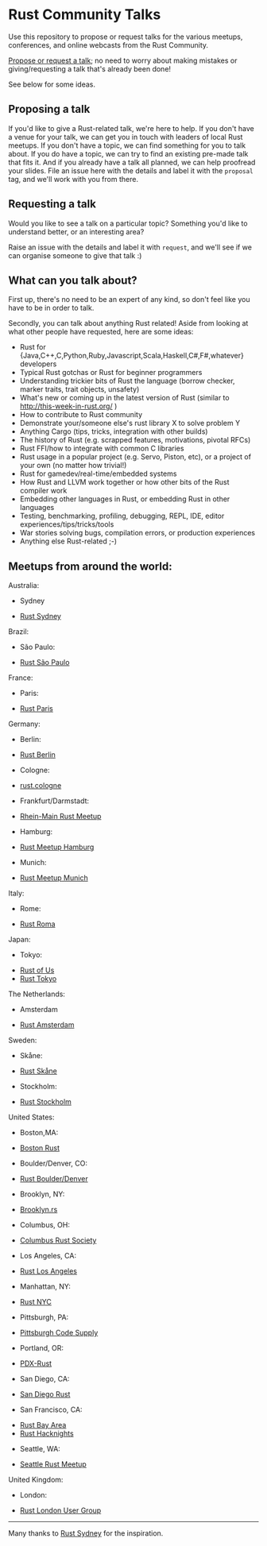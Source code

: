 # Rust Community Talks

Use this repository to propose or request talks for the various meetups,
conferences, and online webcasts from the Rust Community.

[Propose or request a talk](https://github.com/rust-community/talks/issues); no
need to worry about making mistakes or giving/requesting a talk that's already
been done!

See below for some ideas.

## Proposing a talk

If you'd like to give a Rust-related talk, we're here to help. If you don't have a venue for your talk, we can get you in touch with leaders of local Rust meetups. If you don't have a topic, we can find something for you to talk about. If you do have a topic, we can try to find an existing pre-made talk that fits it. And if you already have a talk all planned, we can help proofread your slides. File an issue here with the details and label it with the `proposal` tag, and we'll work with you from there.

## Requesting a talk

Would you like to see a talk on a particular topic? Something you'd like to
understand better, or an interesting area?

Raise an issue with the details and label it with `request`, and we'll see if we
can organise someone to give that talk :)

## What can you talk about?

First up, there's no need to be an expert of any kind, so don't feel like you
have to be in order to talk.

Secondly, you can talk about anything Rust related! Aside from looking at what
other people have requested, here are some ideas:

* Rust for {Java,C++,C,Python,Ruby,Javascript,Scala,Haskell,C#,F#,whatever}
  developers
* Typical Rust gotchas or Rust for beginner programmers
* Understanding trickier bits of Rust the language (borrow checker, marker
  traits, trait objects, unsafety)
* What's new or coming up in the latest version of Rust (similar to
  http://this-week-in-rust.org/ )
* How to contribute to Rust community
* Demonstrate your/someone else's rust library X to solve problem Y
* Anything Cargo (tips, tricks, integration with other builds)
* The history of Rust (e.g. scrapped features, motivations, pivotal RFCs)
* Rust FFI/how to integrate with common C libraries
* Rust usage in a popular project (e.g. Servo, Piston, etc), or a project of
  your own (no matter how trivial!)
* Rust for gamedev/real-time/embedded systems
* How Rust and LLVM work together or how other bits of the Rust compiler work
* Embedding other languages in Rust, or embedding Rust in other languages
* Testing, benchmarking, profiling, debugging, REPL, IDE, editor
  experiences/tips/tricks/tools
* War stories solving bugs, compilation errors, or production experiences
* Anything else Rust-related ;-)

## Meetups from around the world:

Australia:
* Sydney
 - [Rust Sydney](http://www.meetup.com/Rust-Sydney/)

Brazil:
* São Paulo:
 - [Rust São Paulo](http://www.meetup.com/Rust-Sao-Paulo-Meetup)

France:

* Paris:
 - [Rust Paris](http://www.meetup.com/Rust-Paris/)

Germany:

* Berlin:
 - [Rust Berlin](http://www.meetup.com/Rust-Berlin/)
* Cologne:
 - [rust.cologne](http://rust.cologne)
* Frankfurt/Darmstadt:
 - [Rhein-Main Rust Meetup](http://www.meetup.com/Rust-Rhein-Main)
* Hamburg:
 - [Rust Meetup Hamburg](http://www.meetup.com/Rust-Meetup-Hamburg)
* Munich:
 - [Rust Meetup Munich](http://www.meetup.com/rust-munich/)

Italy:

* Rome:
 - [Rust Roma](https://www.meetup.com/Rust-Roma/)

Japan:

* Tokyo:
 - [Rust of Us](https://rust-of-us.doorkeeper.jp/)
 - [Rust Tokyo](http://rust.connpass.com/)

The Netherlands:

* Amsterdam
 - [Rust Amsterdam](http://www.meetup.com/Rust-Amsterdam)

Sweden:

* Skåne:
 - [Rust Skåne](http://www.meetup.com/rust-skane/)
* Stockholm:
 - [Rust Stockholm](http://www.meetup.com/stockholm-rustlang/)
 
United States:

* Boston,MA:
 - [Boston Rust](http://www.meetup.com/BostonRust/)
* Boulder/Denver, CO:
 - [Rust Boulder/Denver](http://www.meetup.com/Rust-Boulder-Denver/)
* Brooklyn, NY:
 - [Brooklyn.rs](http://brooklyn.rs/)
* Columbus, OH:
 - [Columbus Rust Society](http://www.meetup.com/columbus-rs/)
* Los Angeles, CA:
 - [Rust Los Angeles](http://www.meetup.com/Rust-Los-Angeles)
* Manhattan, NY:
 - [Rust NYC](http://www.meetup.com/Rust-NYC/)
* Pittsburgh, PA:
 - [Pittsburgh Code Supply](http://www.meetup.com/Pittsburgh-Code-Supply/)
* Portland, OR:
 - [PDX-Rust](https://groups.google.com/forum/?#!forum/pdx-rust)
* San Diego, CA:
 - [San Diego Rust](http://www.meetup.com/San-Diego-Rust)
* San Francisco, CA:
 - [Rust Bay Area](http://www.meetup.com/Rust-Bay-Area/)
 - [Rust Hacknights](http://www.meetup.com/SF-Rust-Hacknights/)
* Seattle, WA:
 - [Seattle Rust Meetup](https://www.eventbrite.com/e/mozilla-rust-seattle-meetup-tickets-12222326307)

United Kingdom:
 
* London:
 - [Rust London User Group](http://www.meetup.com/Rust-London-User-Group/)

---- 

Many thanks to [Rust Sydney](https://github.com/RustSydney) for the inspiration.
